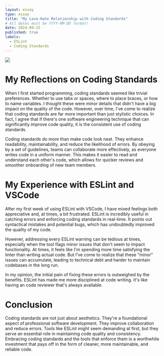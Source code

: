 ```yaml
---
layout: essay
type: essay
title: "My Love-Hate Relationship with Coding Standards"
# All dates must be YYYY-MM-DD format!
date: 2024-09-25
published: true
labels:
  - ESLint
  - Coding Standards
---
```

<img class="rounded float-start pe-4" src="../img/standard/standard.png">

# My Reflections on Coding Standards

When I first started programming, coding standards seemed like trivial preferences. Whether to use tabs or spaces, where to place braces, or how to name variables. I thought these were minor details that didn't have a big impact on the quality of the code. However, over time, I've come to realize that coding standards are far more important than just stylistic choices. In fact, I agree that if there's one software engineering technique that can significantly improve code quality, it is the consistent use of coding standards.

Coding standards do more than make code look neat. They enhance readability, maintainability, and reduce the likelihood of errors. By obeying by a set of guidelines, teams can collaborate more effectively, as everyone writes code in a uniform manner. This makes it easier to read and understand each other's code, which allows for quicker reviews and smoother onboarding of new team members.

# My Experience with ESLint and VSCode

After my first week of using ESLint with VSCode, I have mixed feelings both appreciative and, at times, a bit frustrated. ESLint is incredibly useful in catching errors and enforcing coding standards in real-time. It points out syntactical mistakes and potential bugs, which has undoubtedly improved the quality of my code.

However, addressing every ESLint warning can be tedious at times, especially when the tool flags minor issues that don't seem to impact functionality. At times, it feels like I'm spending more time satisfying the linter than writing actual code. But I've come to realize that these "minor" issues can accumulate, leading to technical debt and harder to maintain codebases in the long run.

In my opinion, the initial pain of fixing these errors is outweighed by the benefits. ESLint has made me more disciplined at code writing. It's like having an code reviewer that's always available. 

# Conclusion

Coding standards are not just about aesthetics. They're a foundational aspect of professional software development. They improve collaboration and reduce errors. Tools like ESLint might seem demanding at first, but they serve an essential role in maintaining code quality and consistency. Embracing coding standards and the tools that enforce them is a worthwhile investment that pays off in the form of cleaner, more maintainable, and reliable code.
